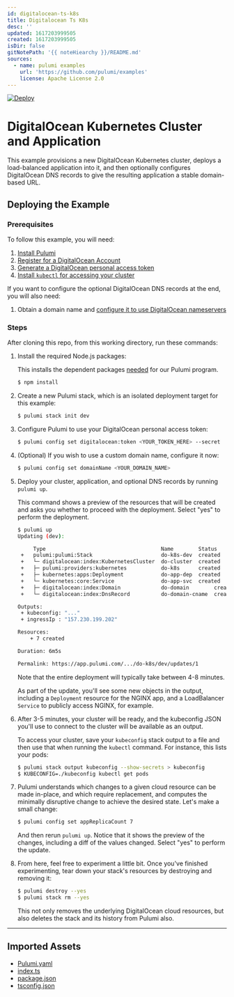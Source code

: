 ```yaml
---
id: digitalocean-ts-k8s
title: Digitalocean Ts K8s
desc: ''
updated: 1617203999505
created: 1617203999505
isDir: false
gitNotePath: '{{ noteHiearchy }}/README.md'
sources:
  - name: pulumi examples
    url: 'https://github.com/pulumi/examples'
    license: Apache License 2.0
---
```

[![Deploy](https://get.pulumi.com/new/button.svg)](https://app.pulumi.com/new)

# DigitalOcean Kubernetes Cluster and Application

This example provisions a new DigitalOcean Kubernetes cluster, deploys a load-balanced application into it, and then optionally configures DigitalOcean DNS records to give the resulting application a stable domain-based URL.

## Deploying the Example

### Prerequisites

To follow this example, you will need:

1. [Install Pulumi](https://www.pulumi.com/docs/get-started/install/)
2. [Register for a DigitalOcean Account](https://cloud.digitalocean.com/registrations/new)
3. [Generate a DigitalOcean personal access token](https://www.digitalocean.com/docs/api/create-personal-access-token/)
4. [Install `kubectl` for accessing your cluster](https://kubernetes.io/docs/tasks/tools/install-kubectl/)

If you want to configure the optional DigitalOcean DNS records at the end, you will also need:

1. Obtain a domain name and [configure it to use DigitalOcean nameservers](https://www.digitalocean.com/community/tutorials/how-to-point-to-digitalocean-nameservers-from-common-domain-registrars)

### Steps

After cloning this repo, from this working directory, run these commands:

1. Install the required Node.js packages:

   This installs the dependent packages [needed](https://www.pulumi.com/docs/intro/concepts/how-pulumi-works/) for our Pulumi program.

   ```bash
   $ npm install
   ```

2. Create a new Pulumi stack, which is an isolated deployment target for this example:

   ```bash
   $ pulumi stack init dev
   ```

3. Configure Pulumi to use your DigitalOcean personal access token:

   ```bash
   $ pulumi config set digitalocean:token <YOUR_TOKEN_HERE> --secret
   ```

4. (Optional) If you wish to use a custom domain name, configure it now:

   ```bash
   $ pulumi config set domainName <YOUR_DOMAIN_NAME>
   ```

5. Deploy your cluster, application, and optional DNS records by running `pulumi up`.

   This command shows a preview of the resources that will be created and asks you
   whether to proceed with the deployment. Select "yes" to perform the deployment.

   ```bash
   $ pulumi up
   Updating (dev):

        Type                                     Name        Status
    +   pulumi:pulumi:Stack                      do-k8s-dev  created
    +   └─ digitalocean:index:KubernetesCluster  do-cluster  created
    +   ├─ pulumi:providers:kubernetes           do-k8s      created
    +   ├─ kubernetes:apps:Deployment            do-app-dep  created
    +   └─ kubernetes:core:Service               do-app-svc  created
    +   ├─ digitalocean:index:Domain             do-domain        created
    +   └─ digitalocean:index:DnsRecord          do-domain-cname  created

   Outputs:
    + kubeconfig: "..."
    + ingressIp : "157.230.199.202"

   Resources:
       + 7 created

   Duration: 6m5s

   Permalink: https://app.pulumi.com/.../do-k8s/dev/updates/1
   ```

   Note that the entire deployment will typically take between 4-8 minutes.

   As part of the update, you'll see some new objects in the output, including
   a `Deployment` resource for the NGINX app, and a LoadBalancer `Service` to
   publicly access NGINX, for example.

6. After 3-5 minutes, your cluster will be ready, and the kubeconfig JSON you'll
   use to connect to the cluster will be available as an output.

   To access your cluster, save your `kubeconfig` stack output to a file and then
   use that when running the `kubectl` command. For instance, this lists your pods:

   ```bash
   $ pulumi stack output kubeconfig --show-secrets > kubeconfig
   $ KUBECONFIG=./kubeconfig kubectl get pods
   ```

7. Pulumi understands which changes to a given cloud resource can be made in-place,
   and which require replacement, and computes the minimally disruptive change to
   achieve the desired state. Let's make a small change:

   ```bash
   $ pulumi config set appReplicaCount 7
   ```

   And then rerun `pulumi up`. Notice that it shows the preview of the changes,
   including a diff of the values changed. Select "yes" to perform the update.

8. From here, feel free to experiment a little bit. Once you've finished experimenting,
   tear down your stack's resources by destroying and removing it:

   ```bash
   $ pulumi destroy --yes
   $ pulumi stack rm --yes
   ```

   This not only removes the underlying DigitalOcean cloud resources, but also
   deletes the stack and its history from Pulumi also.

* * *

## Imported Assets

- [Pulumi.yaml](/assets/pulumi.yaml)
- [index.ts](/assets/index.ts)
- [package.json](/assets/package.json)
- [tsconfig.json](/assets/tsconfig.json)

